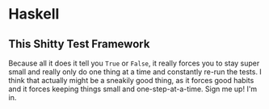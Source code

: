 # Haskell

## This Shitty Test Framework
Because all it does it tell you `True` or `False`, it really forces you to stay super small and really only do one thing at a time and constantly re-run the tests. I think that actually might be a sneakily good thing, as it forces good habits and it forces keeping things small and one-step-at-a-time. Sign me up! I'm in.
